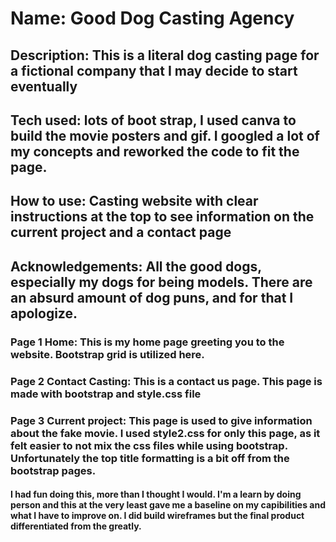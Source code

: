 # Name: Good Dog Casting Agency
## Description: This is a literal dog casting page for a fictional company that I may decide to start eventually
## Tech used: lots of boot strap, I used canva to build the movie posters and gif. I googled a lot of my concepts and reworked the code to fit the page.  
## How to use: Casting website with clear instructions at the top to see information on the current project and a contact page
## Acknowledgements: All the good dogs, especially my dogs for being models. There are an absurd amount of dog puns, and for that I apologize.
### Page 1 Home: This is my home page greeting you to the website. Bootstrap grid is utilized here. 
### Page 2 Contact Casting: This is a contact us page. This page is made with bootstrap and style.css file
### Page 3 Current project: This page is used to give information about the fake movie. I used style2.css for only this page, as it felt easier to not mix the css files while using bootstrap. Unfortunately the top title formatting is a bit off from the bootstrap pages.
#### I had fun doing this, more than I thought I would. I'm a learn by doing person and this at the very least gave me a baseline on my capibilities and what I have to improve on. I did build wireframes but the final product differentiated from the greatly. 
